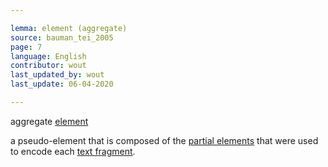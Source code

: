 ```yaml
---

lemma: element (aggregate)
source: bauman_tei_2005
page: 7
language: English
contributor: wout
last_updated_by: wout
last_update: 06-04-2020

---
```


aggregate [element](element.html)

a pseudo-element that is composed of the [partial elements](elementPartial.html) that were used to encode each [text fragment](textFragment.html).

